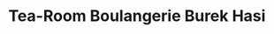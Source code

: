 ---
title: "Tea-Room Boulangerie Burek Hasi"
url: /lausanne/tea-room-boulangerie-burek-hasi/
shop: Bäckerei
---